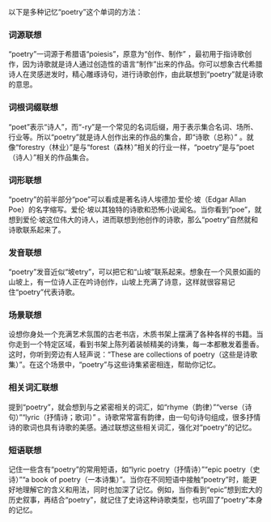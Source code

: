 以下是多种记忆“poetry”这个单词的方法：

### 词源联想
“poetry”一词源于希腊语“poiesis”，原意为“创作、制作” ，最初用于指诗歌创作，因为诗歌就是诗人通过创造性的语言“制作”出来的作品。你可以想象古代希腊诗人在灵感迸发时，精心雕琢诗句，进行诗歌创作，由此联想到“poetry”就是诗歌的意思。

### 词根词缀联想
“poet”表示“诗人”，而“-ry”是一个常见的名词后缀，用于表示集合名词、场所、行业等。所以“poetry”就是诗人创作出来的作品的集合，即“诗歌（总称）” 。就像“forestry（林业）”是与“forest（森林）”相关的行业一样，“poetry”是与“poet（诗人）”相关的作品集合。

### 词形联想
“poetry”的前半部分“poe”可以看成是著名诗人埃德加·爱伦·坡（Edgar Allan Poe）的名字缩写。爱伦·坡以其独特的诗歌和恐怖小说闻名。当你看到“poe”，就想到爱伦·坡这位伟大的诗人，进而联想到他创作的诗歌，那么“poetry”自然就和诗歌联系起来了。

### 发音联想
“poetry”发音近似“坡etry”，可以把它和“山坡”联系起来。想象在一个风景如画的山坡上，有一位诗人正在吟诗创作，山坡上充满了诗意，这样就很容易记住“poetry”代表诗歌。

### 场景联想
设想你身处一个充满艺术氛围的古老书店，木质书架上摆满了各种各样的书籍。当你走到一个特定区域，看到书架上陈列着装帧精美的诗集，每一本都散发着墨香。这时，你听到旁边有人轻声说：“These are collections of poetry（这些是诗歌集）”。在这个场景中，“poetry”与这些诗集紧密相连，帮助你记忆。

### 相关词汇联想
提到“poetry”，就会想到与之紧密相关的词汇，如“rhyme（韵律）”“verse（诗句）”“lyric（抒情诗；歌词）” 。诗歌常常富有韵律，由一句句诗句组成，很多抒情诗的歌词也具有诗歌的美感。通过联想这些相关词汇，强化对“poetry”的记忆。

### 短语联想
记住一些含有“poetry”的常用短语，如“lyric poetry（抒情诗）”“epic poetry（史诗）”“a book of poetry（一本诗集）”。当你在不同短语中接触“poetry”时，能更好地理解它的含义和用法，同时也加深了记忆。例如，当你看到“epic”想到宏大的历史叙事，再结合“poetry”，就记住了史诗这种诗歌类型，也巩固了“poetry”本身的记忆。 